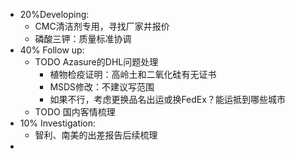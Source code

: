 - 20%Developing:
	- CMC清洁剂专用，寻找厂家并报价
	- 磷酸三钾：质量标准协调
- 40% Follow up:
	- TODO Azasure的DHL问题处理
		- 植物检疫证明：高岭土和二氧化硅有无证书
		- MSDS修改：不建议写范围
		- 如果不行，考虑更换品名出运或换FedEx？能运抵到哪些城市
	- TODO 国内客情梳理
- 10% Investigation:
	- 智利、南美的出差报告后续梳理
-